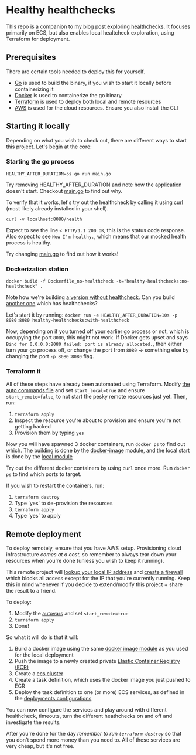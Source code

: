 # Healthy healthchecks

This repo is a companion to [my blog post exploring healthchecks](https://lorentz.app/blog-item.html?id=healthy-healthchecks).
It focuses primarily on ECS, but also enables local healtcheck exploration, using Terraform for deployment.

## Prerequisites

There are certain tools needed to deploy this for yourself.

- [Go](https://go.dev/doc/install) is used to build the binary, if you wish to start it locally before containerizing it
- [Docker](https://docs.docker.com/engine/install/) is used to containerize the go binary
- [Terraform](https://developer.hashicorp.com/terraform/tutorials/aws-get-started/install-cli) is used to deploy both local and remote resources
- [AWS](https://aws.amazon.com/getting-started/guides/setup-environment/) is used for the cloud resources. Ensure you also install the CLI

## Starting it locally

Depending on what you wish to check out, there are different ways to start this project.
Let's begin at the core:

### Starting the go process

`HEALTHY_AFTER_DURATION=5s go run main.go`

Try removing HEALTHY_AFTER_DURATION and note how the application doesn't start.
Checkout [main.go](./main.go) to find out why.

To verify that it works, let's try out the healthcheck by calling it using [curl](https://curl.se/) (most likely already installed in your shell).

`curl -v localhost:8080/health`

Expect to see the line `< HTTP/1.1 200 OK`, this is the status code response.
Also expect to see `Now I'm healthy.`, which means that our mocked health process is healthy.

Try changing [main.go](./main.go) to find out how it works!

### Dockerization station

`docker build -f Dockerfile_no-healthcheck -t="healthy-healthchecks:no-healthcheck" .`

Note how we're building [a version without healthcheck](./Dockerfile_no-healthcheck).
Can you build [another one](./Dockerfile_with-healthcheck) which has healthchecks?

Let's start it by running:
`docker run -e HEALTHY_AFTER_DURATION=10s -p 8080:8080 healthy-healthchecks:with-healthcheck`

Now, depending on if you turned off your earlier go process or not, which is occupying the port `8080`, this might not work.
If Docker gets upset and says `Bind for 0.0.0.0:8080 failed: port is already allocated.`, then either turn your go process off, or change the port from `8080` -> something else by changing the port `-p 8080:8080` flag.

### Terraform it

All of these steps have already been automated using Terraform.
Modify [the auto commands file](./variables.auto.tfvars) and set `start_local=true` and ensure `start_remote=false`, to not start the pesky remote resources just yet.
Then, run:

1. `terraform apply`
1. Inspect the resource you're about to provision and ensure you're not getting hacked
1. Provision them by typing `yes`

Now you will have spawned 3 docker containers, run `docker ps` to find out which.
The building is done by the [docker-image](./module/docker-image) module, and the local start is done by the [local module](./module/local/)

Try out the different docker containers by using `curl` once more.
Run `docker ps` to find which ports to target.

If you wish to restart the containers, run:

1. `terraform destroy`
1. Type 'yes' to de-provision the resources
1. `terraform apply`
1. Type 'yes' to apply

## Remote deployment

To deploy remotely, ensure that you have AWS setup.
Provisioning cloud infrastructure _comes at a cost_, so remember to always tear down your resources when you're done (unless you wish to keep it running).

This remote project will [lookup your local IP address](./module/aws-ecs-lb/main.tf) and [create a firewall](./module/aws-ecs-lb/ecs.tf) which blocks all access except for the IP that you're currently running.
Keep this in mind whenever if you decide to extend/modify this project + share the result to a friend.

To deploy:

1. Modify the [autovars](./variables.auto.tfvars) and set `start_remote=true`
1. `terraform apply`
1. Done!

So what it will do is that it will:

1. Build a docker image using the same [docker image module](./module/docker-image) as you used for the local deployment
1. Push the image to a newly created private [*E*lastic *C*ontainer *R*egistry (ECR)](./module/aws-ecs-lb/ecr.tf)
1. Create a [ecs cluster](./module/aws-ecs-lb/ecs.tf)
1. Create a task definition, which uses the docker image you just pushed to ECR
1. Deploy the task definition to one (or more) ECS services, as defined in the [deployments configurations](./main.tf)

You can now configure the services and play around with different healthcheck, timeouts, turn the different heathchecks on and off and investigate the results.

After you're done for the day _remember to run `terraform destroy`_ so that you don't spend more money than you need to.
All of these services are very cheap, but it's not free.
